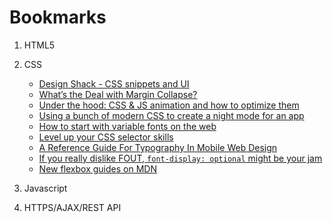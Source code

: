 # Bookmarks

1. HTML5
2. CSS
   * [Design Shack - CSS snippets and UI](https://designshack.net/category/articles/css/)
   * [What’s the Deal with Margin Collapse?](https://jonathan-harrell.com/whats-the-deal-with-margin-collapse/)
   * [Under the hood: CSS & JS animation and how to optimize them ](https://blog.sessionstack.com/how-javascript-works-under-the-hood-of-css-and-js-animations-how-to-optimize-their-performance-db0e79586216)
   * [Using a bunch of modern CSS to create a night mode for an app](https://medium.com/@mwichary/dark-theme-in-a-day-3518dde2955a)
   * [How to start with variable fonts on the web](https://www.zeichenschatz.net/typografie/how-to-start-with-variable-fonts-on-the-web.html)
   * [Level up your CSS selector skills](https://blog.logrocket.com/level-up-your-css-selector-skills-5d7bb45ddd37)
   * [A Reference Guide For Typography In Mobile Web Design](https://www.smashingmagazine.com/2018/06/reference-guide-typography-mobile-web-design/)
   * [If you really dislike FOUT, `font-display: optional` might be your jam](https://css-tricks.com/really-dislike-fout-font-display-optional-might-jam/)
   * [New flexbox guides on MDN](https://hacks.mozilla.org/2018/01/new-flexbox-guides-on-mdn/)
   
3. Javascript
3. HTTPS/AJAX/REST API
